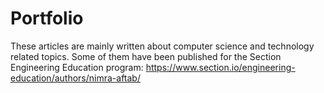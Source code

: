 # Portfolio
These articles are mainly written about computer science and technology related topics. Some of them have been published for the Section Engineering Education program: https://www.section.io/engineering-education/authors/nimra-aftab/
